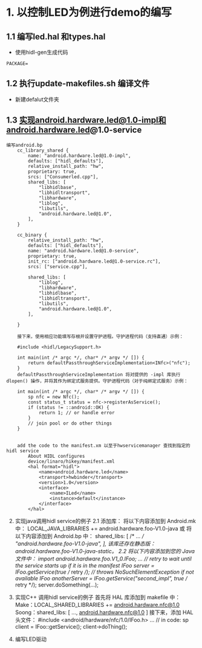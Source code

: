 
# 1. 以控制LED为例进行demo的编写
## 1.1 编写led.hal 和types.hal
- 使用hidl-gen生成代码
```
PACKAGE=
```
## 1.2 执行update-makefiles.sh 编译文件
- 新建defalut文件夹

## 1.3 实现android.hardware.led@1.0-impl和android.hardware.led@1.0-service
	编写android.bp
		cc_library_shared {
			name: "android.hardware.led@1.0-impl",
			defaults: ["hidl_defaults"],
			relative_install_path: "hw",
			proprietary: true,
			srcs: ["Consumerled.cpp"],
			shared_libs: [
				"libhidlbase",
				"libhidltransport",
				"libhardware",
				"liblog",
				"libutils",
				"android.hardware.led@1.0",
			],
		}

		cc_binary {
			relative_install_path: "hw",
			defaults: ["hidl_defaults"],
			name: "android.hardware.led@1.0-service",
			proprietary: true,
			init_rc: ["android.hardware.led@1.0-service.rc"],
			srcs: ["service.cpp"],

			shared_libs: [
				"liblog",
				"libhardware",
				"libhidlbase",
				"libhidltransport",
				"libutils",
				"android.hardware.led@1.0",
			],

		}

		接下来，使用相应功能填写存根并设置守护进程。守护进程代码（支持直通）示例：

		#include <hidl/LegacySupport.h>

		int main(int /* argc */, char* /* argv */ []) {
			return defaultPassthroughServiceImplementation<INfc>("nfc");
		}
		defaultPassthroughServiceImplementation 将对提供的 -impl 库执行 dlopen() 操作，并将其作为绑定式服务提供。守护进程代码（对于纯绑定式服务）示例：

		int main(int /* argc */, char* /* argv */ []) {
			sp nfc = new Nfc();
			const status_t status = nfc->registerAsService();
			if (status != ::android::OK) {
				return 1; // or handle error
			}
			// join pool or do other things
		}


		add the code to the manifest.xm 以至于hwservicemanager 查找到指定的hidl service
			About HIDL configures
			device/linaro/hikey/manifest.xml
			<hal format="hidl">
				<name>android.hardware.led</name>
				<transport>hwbinder</transport>
				<version>1.0</version>
				<interface>
					<name>ILed</name>
					<instance>default</instance>
				</interface>
			</hal>


2. 实现java调用hidl service的例子
	2.1 添加库：
		将以下内容添加到 Android.mk 中：
		LOCAL_JAVA_LIBRARIES += android.hardware.foo-V1.0-java
		或
		将以下内容添加到 Android.bp 中：
		shared_libs: [
			/* … */
			"android.hardware.foo-V1.0-java",
		],
		该库还存在静态版：android.hardware.foo-V1.0-java-static。
	2.2 将以下内容添加到您的 Java 文件中：
		import android.hardware.foo.V1_0.IFoo;
		...
		// retry to wait until the service starts up if it is in the manifest
		IFoo server = IFoo.getService(true /* retry */); // throws NoSuchElementException if not available
		IFoo anotherServer = IFoo.getService("second_impl", true /* retry */);
		server.doSomething(…);


3. 实现C++ 调用hidl service的例子
	首先将 HAL 库添加到 makefile 中：
		Make：LOCAL_SHARED_LIBRARIES += android.hardware.nfc@1.0
		Soong：shared_libs: [ …, android.hardware.nfc@1.0 ]
	接下来，添加 HAL 头文件：
		#include <android/hardware/nfc/1.0/IFoo.h>
		…
		// in code:
		sp<IFoo> client = IFoo::getService();
		client->doThing();


4. 编写LED驱动


